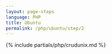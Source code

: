 ```yaml
---
layout: page-steps
language: PHP
title: Ubuntu
permalink: /php/ubuntu/step/2
---
```


{% include partials/php/crudunix.md %}

